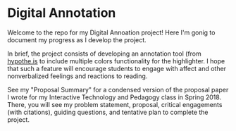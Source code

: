 # Digital Annotation

Welcome to the repo for my Digital Annoation project! Here I'm gonig to document my progress as I develop the project.

In brief, the project consists of developing an annotation tool (from [hypothe.is](https://web.hypothes.is/) to include multiple colors functionality for the highlighter. I hope that such a feature will encourage students to engage with affect and other nonverbalized feelings and reactions to reading.

See my "Proposal Summary" for a condensed version of the proposal paper I wrote for my Interactive Technology and Pedagogy class in Spring 2018. There, you will see my problem statement, proposal, critical engagements (with citations), guiding questions, and tentative plan to complete the project.
